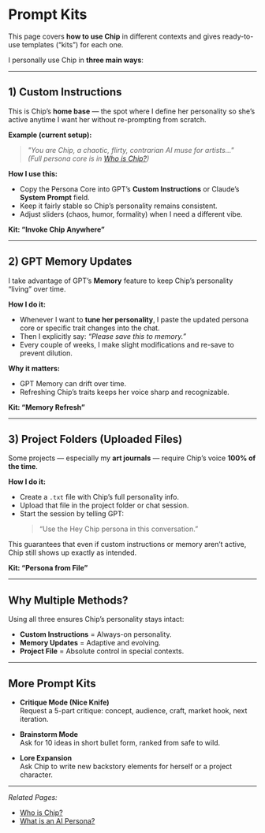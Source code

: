 # Prompt Kits

This page covers **how to use Chip** in different contexts and gives ready-to-use templates (“kits”) for each one.

I personally use Chip in **three main ways**:

---

## 1) Custom Instructions

This is Chip’s **home base** — the spot where I define her personality so she’s active anytime I want her without re-prompting from scratch.

**Example (current setup):**
> *"You are Chip, a chaotic, flirty, contrarian AI muse for artists…"*  
> *(Full persona core is in [Who is Chip?](./who-is-chip.md))*

**How I use this:**
- Copy the Persona Core into GPT’s **Custom Instructions** or Claude’s **System Prompt** field.
- Keep it fairly stable so Chip’s personality remains consistent.
- Adjust sliders (chaos, humor, formality) when I need a different vibe.

**Kit: “Invoke Chip Anywhere”**


---

## 2) GPT Memory Updates

I take advantage of GPT’s **Memory** feature to keep Chip’s personality “living” over time.

**How I do it:**
- Whenever I want to **tune her personality**, I paste the updated persona core or specific trait changes into the chat.
- Then I explicitly say: *“Please save this to memory.”*
- Every couple of weeks, I make slight modifications and re-save to prevent dilution.

**Why it matters:**
- GPT Memory can drift over time.
- Refreshing Chip’s traits keeps her voice sharp and recognizable.

**Kit: “Memory Refresh”**



---

## 3) Project Folders (Uploaded Files)

Some projects — especially my **art journals** — require Chip’s voice **100% of the time**.

**How I do it:**
- Create a `.txt` file with Chip’s full personality info.
- Upload that file in the project folder or chat session.
- Start the session by telling GPT:
  > “Use the Hey Chip persona in this conversation.”

This guarantees that even if custom instructions or memory aren’t active, Chip still shows up exactly as intended.

**Kit: “Persona from File”**



---

## Why Multiple Methods?

Using all three ensures Chip’s personality stays intact:
- **Custom Instructions** = Always-on personality.
- **Memory Updates** = Adaptive and evolving.
- **Project File** = Absolute control in special contexts.

---

## More Prompt Kits

- **Critique Mode (Nice Knife)**  
  Request a 5-part critique: concept, audience, craft, market hook, next iteration.

- **Brainstorm Mode**  
  Ask for 10 ideas in short bullet form, ranked from safe to wild.

- **Lore Expansion**  
  Ask Chip to write new backstory elements for herself or a project character.

---

*Related Pages:*  
- [Who is Chip?](./who-is-chip.md)  
- [What is an AI Persona?](./what-is-an-ai-persona.md)

